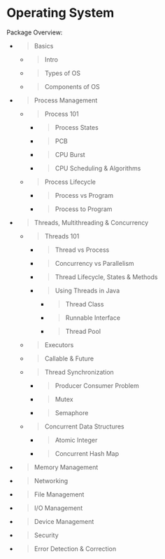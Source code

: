 # Operating System
Package Overview:

- > Basics
    - > Intro
    - > Types of OS
    - > Components of OS
- > Process Management
    - > Process 101
        - > Process States
        - > PCB
        - > CPU Burst
        - > CPU Scheduling & Algorithms
    - > Process Lifecycle
        - > Process vs Program
        - > Process to Program
- > Threads, Multithreading & Concurrency
    - > Threads 101
        - > Thread vs Process
        - > Concurrency vs Parallelism
        - > Thread Lifecycle, States & Methods
        - > Using Threads in Java
            - > Thread Class
            - > Runnable Interface
            - > Thread Pool
    - > Executors
    - > Callable & Future
    - > Thread Synchronization
        - > Producer Consumer Problem
        - > Mutex
        - > Semaphore
    - > Concurrent Data Structures
        - > Atomic Integer
        - > Concurrent Hash Map
- > Memory Management
- > Networking
- > File Management
- > I/O Management
- > Device Management
- > Security
- > Error Detection & Correction